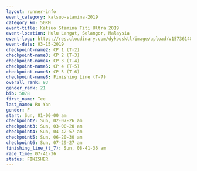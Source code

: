 ```yaml
---
layout: runner-info 
event_category: katsuo-stamina-2019 
category_km: 50KM 
event-title: Katsuo Stamina Titi Ultra 2019 
event-location: Hulu Langat, Selangor, Malaysia 
event-logo: https://res.cloudinary.com/dykbosktl/image/upload/v1573614825/Logo/Logo_p7ft6n.png
event-date: 03-15-2019 
checkpoint-name2: CP 1 (T-2) 
checkpoint-name3: CP 2 (T-3) 
checkpoint-name4: CP 3 (T-4) 
checkpoint-name5: CP 4 (T-5) 
checkpoint-name6: CP 5 (T-6) 
checkpoint-name8: Finishing Line (T-7) 
overall_rank: 93
gender_rank: 21
bib: 5078
first_name: Tee
last_name: Ru Yan
gender: F
start: Sun, 01-00-00 am
checkpoint2: Sun, 02-07-26 am
checkpoint3: Sun, 03-00-20 am
checkpoint4: Sun, 04-42-57 am
checkpoint5: Sun, 06-20-30 am
checkpoint6: Sun, 07-29-27 am
finishing_line_(t_7): Sun, 08-41-36 am
race_time: 07-41-36
status: FINISHER
---
```

